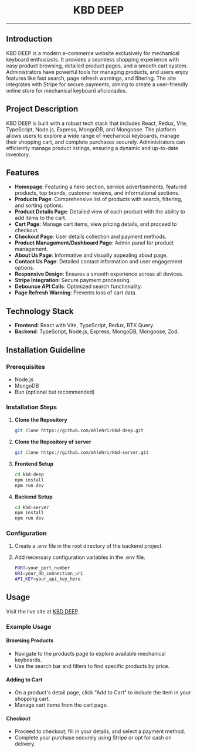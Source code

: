 <div align="center">
  <h1>KBD DEEP</h1>
</div>

---

## Introduction

KBD DEEP is a modern e-commerce website exclusively for mechanical keyboard enthusiasts. It provides a seamless shopping experience with easy product browsing, detailed product pages, and a smooth cart system. Administrators have powerful tools for managing products, and users enjoy features like fast search, page refresh warnings, and filtering. The site integrates with Stripe for secure payments, aiming to create a user-friendly online store for mechanical keyboard aficionados.

## Project Description

KBD DEEP is built with a robust tech stack that includes React, Redux, Vite, TypeScript, Node.js, Express, MongoDB, and Mongoose. The platform allows users to explore a wide range of mechanical keyboards, manage their shopping cart, and complete purchases securely. Administrators can efficiently manage product listings, ensuring a dynamic and up-to-date inventory.

## Features

- **Homepage**: Featuring a hero section, service advertisements, featured products, top brands, customer reviews, and informational sections.
- **Products Page**: Comprehensive list of products with search, filtering, and sorting options.
- **Product Details Page**: Detailed view of each product with the ability to add items to the cart.
- **Cart Page**: Manage cart items, view pricing details, and proceed to checkout.
- **Checkout Page**: User details collection and payment methods.
- **Product Management/Dashboard Page**: Admin panel for product management.
- **About Us Page**: Informative and visually appealing about page.
- **Contact Us Page**: Detailed contact information and user engagement options.
- **Responsive Design**: Ensures a smooth experience across all devices.
- **Stripe Integration**: Secure payment processing.
- **Debounce API Calls**: Optimized search functionality.
- **Page Refresh Warning**: Prevents loss of cart data.

## Technology Stack

- **Frontend**: React with Vite, TypeScript, Redux, RTK Query.
- **Backend**: TypeScript, Node.js, Express, MongoDB, Mongoose, Zod.

## Installation Guideline

### Prerequisites

- Node.js
- MongoDB
- Bun (optional but recommended)

### Installation Steps

1. **Clone the Repository**
   ```bash
   git clone https://github.com/mhlehri/kbd-deep.git
   ```
1. **Clone the Repository of server**
   ```bash
   git clone https://github.com/mhlehri/kbd-server.git
   ```
1. **Frontend Setup**

   ```bash
   cd kbd-deep
   npm install
   npm run dev
   ```

1. **Backend Setup**

   ```bash
   cd kbd-server
   npm install
   npm run dev

   ```

### Configuration

1. Create a .env file in the root directory of the backend project.
1. Add necessary configuration variables in the .env file.

   ```bash
   PORT=your_port_number
   URI=your_db_connection_uri
   API_KEY=your_api_key_here
   ```

## Usage

Visit the live site at [KBD DEEP](https://kbd-deep.vercel.app/).

### Example Usage

#### Browsing Products

- Navigate to the products page to explore available mechanical keyboards.
- Use the search bar and filters to find specific products by price.

#### Adding to Cart

- On a product's detail page, click "Add to Cart" to include the item in your shopping cart.
- Manage cart items from the cart page.

#### Checkout

- Proceed to checkout, fill in your details, and select a payment method.
- Complete your purchase securely using Stripe or opt for cash on delivery.
